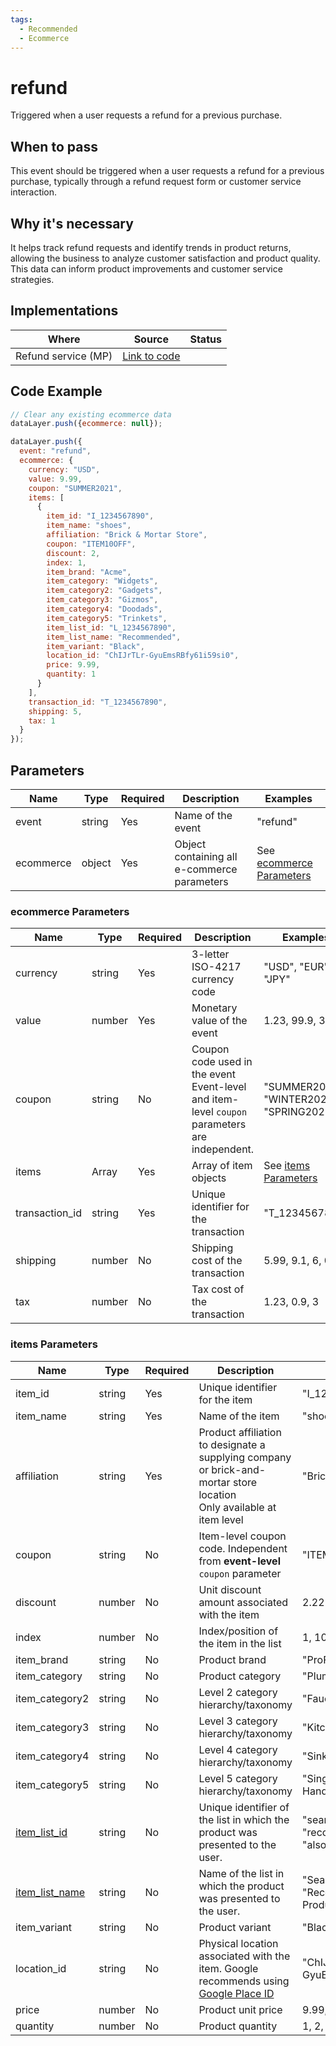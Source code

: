 ```yaml
---
tags:
  - Recommended
  - Ecommerce
---
```


# refund

Triggered when a user requests a refund for a previous purchase.

## When to pass
This event should be triggered when a user requests a refund for a previous purchase, typically through a refund request form or customer service interaction.

## Why it's necessary
It helps track refund requests and identify trends in product returns, allowing the business to analyze customer satisfaction and product quality. This data can inform product improvements and customer service strategies.

## Implementations

| Where | Source | Status |
| ----- | ------ | ------ |
| Refund service (MP) | [Link to code](/page) |  |

## Code Example

```js
// Clear any existing ecommerce data
dataLayer.push({ecommerce: null});

dataLayer.push({
  event: "refund",
  ecommerce: {
    currency: "USD",
    value: 9.99,
    coupon: "SUMMER2021",
    items: [
      {
        item_id: "I_1234567890",
        item_name: "shoes",
        affiliation: "Brick & Mortar Store",
        coupon: "ITEM10OFF",
        discount: 2,
        index: 1,
        item_brand: "Acme",
        item_category: "Widgets",
        item_category2: "Gadgets",
        item_category3: "Gizmos",
        item_category4: "Doodads",
        item_category5: "Trinkets",
        item_list_id: "L_1234567890",
        item_list_name: "Recommended",
        item_variant: "Black",
        location_id: "ChIJrTLr-GyuEmsRBfy61i59si0",
        price: 9.99,
        quantity: 1
      }
    ],
    transaction_id: "T_1234567890",
    shipping: 5,
    tax: 1
  }
});
```

## Parameters

| Name | Type | Required | Description | Examples |
|------|------|----------|-------------|----------|
| event | string | Yes | Name of the event | "refund" |
| ecommerce | object | Yes | Object containing all e-commerce parameters | See [ecommerce Parameters](#ecommerce-parameters) |

### ecommerce Parameters

| Name | Type | Required | Description | Examples |
|------|------|----------|-------------|----------|
| currency | string | Yes | 3-letter ISO-4217 currency code | "USD", "EUR", "JPY" |
| value | number | Yes | Monetary value of the event | 1.23, 99.9, 300 |
| coupon | string | No | Coupon code used in the event<br>Event-level and item-level `coupon` parameters are independent. | "SUMMER2021", "WINTER2021", "SPRING2021" |
| items | Array<Item> | Yes | Array of item objects | See [items Parameters](#items-parameters) |
| transaction_id | string | Yes | Unique identifier for the transaction | "T_1234567890" |
| shipping | number | No | Shipping cost of the transaction | 5.99, 9.1, 6, 0 |
| tax | number | No | Tax cost of the transaction | 1.23, 0.9, 3 |

### items Parameters

| Name | Type | Required | Description | Examples |
|------|------|----------|-------------|----------|
| item_id | string | Yes | Unique identifier for the item | "I_1234567890" |
| item_name | string | Yes | Name of the item | "shoes", "t-shirt", "hat" |
| affiliation | string | Yes | Product affiliation to designate a supplying company or brick-and-mortar store location<br>Only available at item level | "Brick & Mortar Store" |
| coupon | string | No | Item-level coupon code. Independent from **event-level** `coupon` parameter | "ITEM10OFF" |
| discount | number | No | Unit discount amount associated with the item | 2.22 |
| index | number | No | Index/position of the item in the list | 1, 10, 465 |
| item_brand | string | No | Product brand | "ProFlow", "Delta" |
| item_category | string | No | Product category | "Plumbing", "HVAC" |
| item_category2 | string | No | Level 2 category hierarchy/taxonomy | "Faucets", "Toilets" |
| item_category3 | string | No | Level 3 category hierarchy/taxonomy | "Kitchen", "Bathroom" |
| item_category4 | string | No | Level 4 category hierarchy/taxonomy | "Sink", "Shower" |
| item_category5 | string | No | Level 5 category hierarchy/taxonomy | "Single Handle", "Double Handle" |
| [item_list_id](../../reference/item_list_values.md) | string | No | Unique identifier of the list in which the product was presented to the user. | "search_results", "recommended_products", "also_viewed" |
| [item_list_name](../../reference/item_list_values.md) | string | No | Name of the list in which the product was presented to the user. | "Search Results", "Recommended Products", "Also Viewed" |
| item_variant | string | No | Product variant | "Black", "Large", "10mm" |
| location_id | string | No | Physical location associated with the item. Google recommends using [Google Place ID](https://developers.google.com/maps/documentation/places/web-service/place-id) | "ChIJrTLr-GyuEmsRBfy61i59si0" |
| price | number | No | Product unit price | 9.99, 19.90, 29.00 |
| quantity | number | No | Product quantity | 1, 2, 3 |
